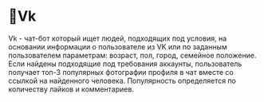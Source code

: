 # 🤖Vk
Vk - чат-бот который ищет людей, подходящих под условия, на основании информации о пользователе из VK или по заданным пользователем параметрам:
возраст, пол, город, семейное положение. Если найдены подходящие под требования аккаунты, пользователь получает топ-3 популярных фотографии профиля в чат вместе со ссылкой на найденного человека.
Популярность определяется по количеству лайков и комментариев.
